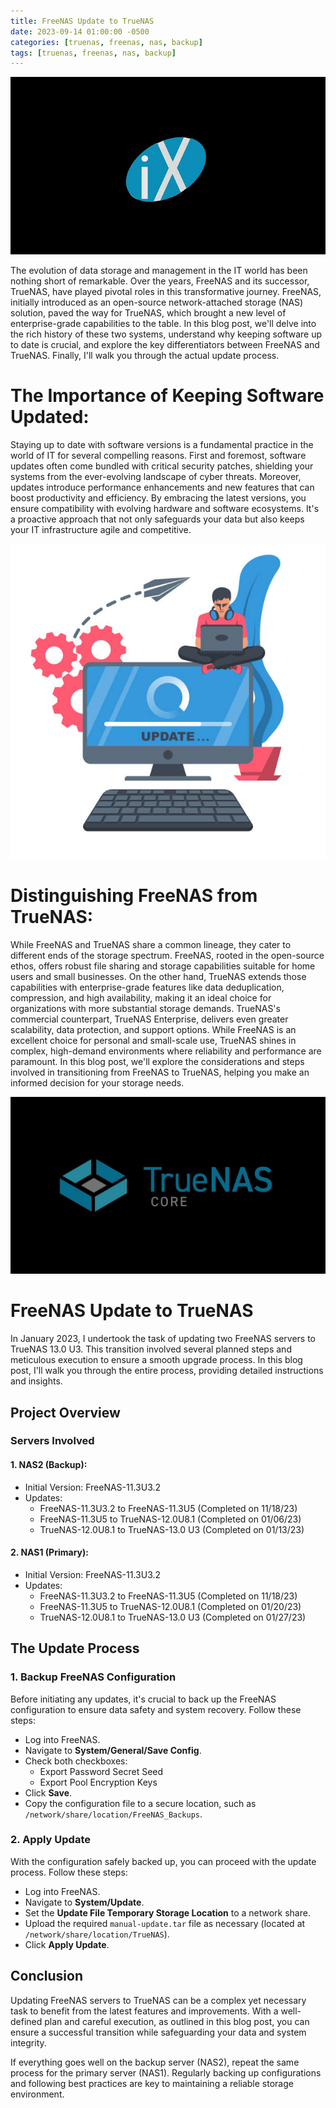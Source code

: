 ```yaml
---
title: FreeNAS Update to TrueNAS
date: 2023-09-14 01:00:00 -0500
categories: [truenas, freenas, nas, backup]
tags: [truenas, freenas, nas, backup]
---
```


![freenas_truenas_upgrade1](/assets/img/posts/2023/freenas_truenas_upgrade/freenas_truenas_upgrade1.jpg)


The evolution of data storage and management in the IT world has been nothing short of remarkable. Over the years, FreeNAS and its successor, TrueNAS, have played pivotal roles in this transformative journey. FreeNAS, initially introduced as an open-source network-attached storage (NAS) solution, paved the way for TrueNAS, which brought a new level of enterprise-grade capabilities to the table. In this blog post, we'll delve into the rich history of these two systems, understand why keeping software up to date is crucial, and explore the key differentiators between FreeNAS and TrueNAS. Finally, I'll walk you through the actual update process.

# The Importance of Keeping Software Updated:

Staying up to date with software versions is a fundamental practice in the world of IT for several compelling reasons. First and foremost, software updates often come bundled with critical security patches, shielding your systems from the ever-evolving landscape of cyber threats. Moreover, updates introduce performance enhancements and new features that can boost productivity and efficiency. By embracing the latest versions, you ensure compatibility with evolving hardware and software ecosystems. It's a proactive approach that not only safeguards your data but also keeps your IT infrastructure agile and competitive.

![freenas_truenas_upgrade3](/assets/img/posts/2023/freenas_truenas_upgrade/freenas_truenas_upgrade3.jpg)


# Distinguishing FreeNAS from TrueNAS:

While FreeNAS and TrueNAS share a common lineage, they cater to different ends of the storage spectrum. FreeNAS, rooted in the open-source ethos, offers robust file sharing and storage capabilities suitable for home users and small businesses. On the other hand, TrueNAS extends those capabilities with enterprise-grade features like data deduplication, compression, and high availability, making it an ideal choice for organizations with more substantial storage demands. TrueNAS's commercial counterpart, TrueNAS Enterprise, delivers even greater scalability, data protection, and support options. While FreeNAS is an excellent choice for personal and small-scale use, TrueNAS shines in complex, high-demand environments where reliability and performance are paramount. In this blog post, we'll explore the considerations and steps involved in transitioning from FreeNAS to TrueNAS, helping you make an informed decision for your storage needs.

![freenas_truenas_upgrade3](/assets/img/posts/2023/freenas_truenas_upgrade/freenas_truenas_upgrade2.jpg)


# FreeNAS Update to TrueNAS

In January 2023, I undertook the task of updating two FreeNAS servers to TrueNAS 13.0 U3. This transition involved several planned steps and meticulous execution to ensure a smooth upgrade process. In this blog post, I'll walk you through the entire process, providing detailed instructions and insights.

## Project Overview

### Servers Involved

#### 1. **NAS2 (Backup):**
   - Initial Version: FreeNAS-11.3U3.2
   - Updates:
     - FreeNAS-11.3U3.2 to FreeNAS-11.3U5 (Completed on 11/18/23)
     - FreeNAS-11.3U5 to TrueNAS-12.0U8.1 (Completed on 01/06/23)
     - TrueNAS-12.0U8.1 to TrueNAS-13.0 U3 (Completed on 01/13/23)

#### 2. **NAS1 (Primary):**
   - Initial Version: FreeNAS-11.3U3.2
   - Updates:
     - FreeNAS-11.3U3.2 to FreeNAS-11.3U5 (Completed on 11/18/23)
     - FreeNAS-11.3U5 to TrueNAS-12.0U8.1 (Completed on 01/20/23)
     - TrueNAS-12.0U8.1 to TrueNAS-13.0 U3 (Completed on 01/27/23)

## The Update Process

### 1. Backup FreeNAS Configuration

Before initiating any updates, it's crucial to back up the FreeNAS configuration to ensure data safety and system recovery. Follow these steps:

- Log into FreeNAS.
- Navigate to **System/General/Save Config**.
- Check both checkboxes:
  - Export Password Secret Seed
  - Export Pool Encryption Keys
- Click **Save**.
- Copy the configuration file to a secure location, such as `/network/share/location/FreeNAS_Backups`.

### 2. Apply Update

With the configuration safely backed up, you can proceed with the update process. Follow these steps:

- Log into FreeNAS.
- Navigate to **System/Update**.
- Set the **Update File Temporary Storage Location** to a network share.
- Upload the required `manual-update.tar` file as necessary (located at `/network/share/location/TrueNAS`).
- Click **Apply Update**.

## Conclusion

Updating FreeNAS servers to TrueNAS can be a complex yet necessary task to benefit from the latest features and improvements. With a well-defined plan and careful execution, as outlined in this blog post, you can ensure a successful transition while safeguarding your data and system integrity.

If everything goes well on the backup server (NAS2), repeat the same process for the primary server (NAS1). Regularly backing up configurations and following best practices are key to maintaining a reliable storage environment.


